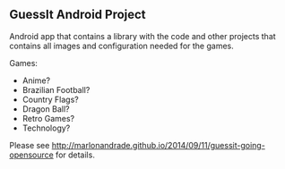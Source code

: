## GuessIt Android Project

Android app that contains a library with the code and other projects that contains all images and configuration needed for the games.

Games:

* Anime?
* Brazilian Football?
* Country Flags?
* Dragon Ball?
* Retro Games?
* Technology?

Please see http://marlonandrade.github.io/2014/09/11/guessit-going-opensource for details.
